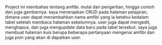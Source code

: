 Project ini membahas tentang amfibi. 
mulai dari pengertian, hingga contoh dan juga gambarnya.
saya menerapkan CRUD pada halaman pelajaran, dimana user dapat menambahkan nama amfibi yang ia ketahui kedalam tabel setelah membaca halaman sebelumnya.
user juga dapat mengedit, menghapus, dan juga mengupdate data baru pada tabel tersebut.
saya juga membuat halaman kuis berupa beberapa pertanyaan mengenai amfibi dan juga poin yang akan di dapatkan user. 
